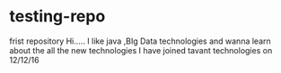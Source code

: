 # testing-repo
frist repository
Hi..... I like java ,BIg Data technologies and wanna learn about the all the new technologies
I have joined tavant technologies on 12/12/16
